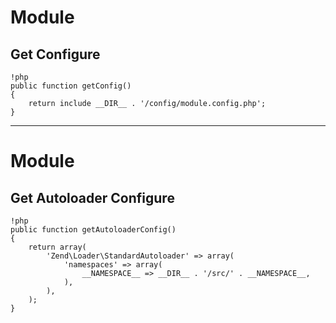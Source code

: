 # Module



## Get Configure

	!php
	public function getConfig()
    {
        return include __DIR__ . '/config/module.config.php';
    }
   
---

# Module



## Get Autoloader Configure

	!php
	public function getAutoloaderConfig()
    {
        return array(
            'Zend\Loader\StandardAutoloader' => array(
                'namespaces' => array(
                    __NAMESPACE__ => __DIR__ . '/src/' . __NAMESPACE__,
                ),
            ),
        );
    }
   